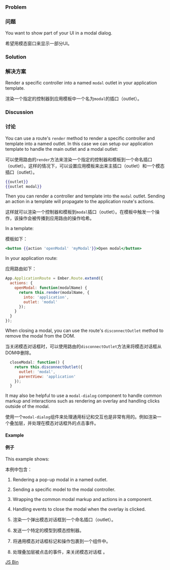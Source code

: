 ### Problem

### 问题

You want to show part of your UI in a modal dialog.

希望用模态窗口来显示一部分UI。

### Solution

### 解决方案

Render a specific controller into a named `modal` outlet in your application
template.

渲染一个指定的控制器到应用模板中一个名为`modal`的插口（outlet）。

### Discussion

### 讨论

You can use a route's `render` method to render a specific controller and
template into a named outlet. In this case we can setup our application template
to handle the main outlet and a modal outlet:

可以使用路由的`render`方法来渲染一个指定的控制器和模板到一个命名插口（outlet）。这样的情况下，可以设置应用模板来出来主插口（outlet）和一个模态插口（outlet）。

```handlebars
{{outlet}}
{{outlet modal}}
```

Then you can render a controller and template into the `modal` outlet.  Sending
an action in a template will propagate to the application route's actions.

这样就可以渲染一个控制器和模板到`modal`插口（outlet）。在模板中触发一个操作，该操作会被传播到应用路由的操作哈希。

In a template:

模板如下：

```handlebars
<button {{action 'openModal' 'myModal'}}>Open modal</button>
```

In your application route:

应用路由如下：

```javascript
App.ApplicationRoute = Ember.Route.extend({
  actions: {
    openModal: function(modalName) {
      return this.render(modalName, {
        into: 'application',
        outlet: 'modal'
      });
    }
  }
});
```

When closing a modal, you can use the route's `disconnectOutlet` method to remove
the modal from the DOM.

当关闭模态对话框时，可以使用路由的`disconnectOutlet`方法来将模态对话框从DOM中删除。

```javascript
  closeModal: function() {
    return this.disconnectOutlet({
      outlet: 'modal',
      parentView: 'application'
    });
  }
```

It may also be helpful to use a `modal-dialog` component to handle common markup
and interactions such as rendering an overlay and handling clicks outside of the
modal.

使用一个`modal-dialog`组件来处理通用标记和交互也是非常有用的。例如渲染一个叠加层，并处理在模态对话框外的点击事件。

#### Example

#### 例子

This example shows:

本例中包含：

  1. Rendering a pop-up modal in a named outlet.
  1. Sending a specific model to the modal controller.
  1. Wrapping the common modal markup and actions in a component.
  1. Handling events to close the modal when the overlay is clicked.

  1. 渲染一个弹出模态对话框到一个命名插口（outlet）。
  1. 发送一个特定的模型到模态控制器。
  1. 将通用模态对话框标记和操作包裹到一个组件中。
  1. 处理叠加层被点击的事件，来关闭模态对话框 。

<a class="jsbin-embed" href="http://emberjs.jsbin.com/lokozegi/110/embed">JS Bin</a>
